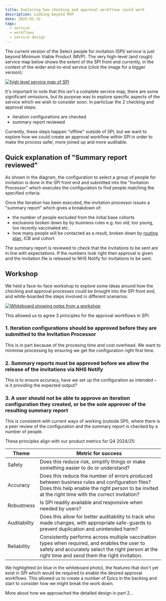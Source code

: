 ```yaml
---
title: Exploring how checking and approval workflows could work 
description: Looking beyond MVP
date: 2025-01-15
tags:
  - service
  - workflows
  - service design
---
```


The current version of the Select people for invitation (SPI) service is just beyond Minimum Viable Product (MVP). The very high-level (and rough) service map below shows the extent of the SPI front end currently, in the context of the wider end-to-end service (click the image for a bigger version): 

[![high level service map of SPI](workflows-1.png)](workflows-1.png)

It's important to note that this isn't a complete service map, there are some significant omissions, but its purpose was to explore specific aspects of the service which we wish to consider soon. In particluar the 2 checking and approval steps:

- iteration configurations are checked
- summary report reviewed

Currently, these steps happen "offline" outside of SPI, but we want to explore how we could create an approval workflow within SPI in order to make the process safer, more joined up and more auditable.

## Quick explanation of "Summary report reviewed" 

As shown in the diagram, the configuration to select a group of people for invitation is done in the SPI front end and submitted into the "Invitation Processor" which executes the configuration to find people matching the specified criteria.

Once the iteration has been executed, the invitation processor issues a "summary report" which gives a breakdown of:
- the number of people excluded from the initial base cohorts
- exclusions broken down by by business rules e.g. too old, too young, too recently vaccinated etc.
- how many people will be contacted as a result, broken down by [routing plan](/select-people-for-invitation/routing-ids), ICB and cohort

The summary report is reviewed to check that the invitations to be sent are in line with expectations. If the numbers look right then approval is given and the invitation file is released to NHS Notify for invitations to be sent. 

## Workshop

We held a face-to-face workshop to explore some ideas around how the checking and approval processes could be brought into the SPI front end, and white-boarded the steps involved in different scenarios:

[![Whiteboard showing notes from a workshop](workflows-2.png)](workflows-2.png)

This allowed us to agree 3 principles for the approval workflows in SPI:

### 1. Iteration configurations should be approved before they are submitted to the Invitation Processor
	
This is in part because of the procesing time and cost overhead. We want to minimise processing by ensuring we get the configuration right first time.
	
### 2. Summary reports must be approved before we allow the release of the invitations via NHS Notify

This is to ensure accuracy, have we set up the configuration as intended – is it providing the expected output?
	
### 3. A user should not be able to approve an iteration configuration they created, or be the sole approver of the resulting summary report

This is consistent with current ways of working (outside SPI), where there is a peer review of the configuration and the summary report is checked by a number of people.

These principles align with our product metrics for Q4 2024/25:

| Theme      | Metric for success |
| ----------- | ----------- |
| Safety     | Does this reduce risk, simplify things or make something easier to do or understand?       |
| Accuracy   | Does this reduce the number of errors produced between business rules and configuration files? Does this help enable the right person to be invited at the right time with the correct invitation?        |
| Robustness   | Is SPI readily available and responsive when needed by users?        |
| Auditability   | Does this allow for better auditability to track who made changes, with appropriate safe-guards to prevent duplication and unintended harm?         |
| Reliability   | Consistently performs across multiple vaccination types when required, and enables the user to safely and accurately select the right person at the right time and send them the right invitation.        |

We highlighted (in blue in the whiteboard photo), the features that don't yet exist in SPI which would be required to enable the desired approval workflows. This allowed us to create a number of Epics in the backlog and start to consider how we might break the work down.

More about how we approached the detailed design in part 2...